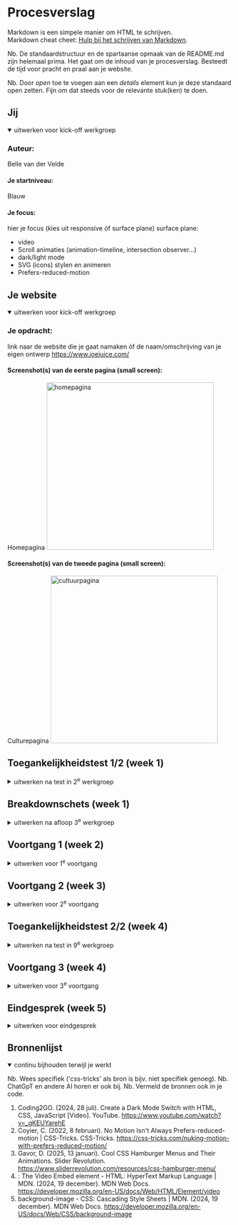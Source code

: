# Procesverslag
Markdown is een simpele manier om HTML te schrijven.  
Markdown cheat cheet: [Hulp bij het schrijven van Markdown](https://github.com/adam-p/markdown-here/wiki/Markdown-Cheatsheet).

Nb. De standaardstructuur en de spartaanse opmaak van de README.md zijn helemaal prima. Het gaat om de inhoud van je procesverslag. Besteedt de tijd voor pracht en praal aan je website.

Nb. Door *open* toe te voegen aan een *details* element kun je deze standaard open zetten. Fijn om dat steeds voor de relevante stuk(ken) te doen.





## Jij

<details open>
  <summary>uitwerken voor kick-off werkgroep</summary>

  ### Auteur:
  Belle van der Velde

  #### Je startniveau:
  Blauw

  #### Je focus:
  hier je focus (kies uit responsive óf surface plane)
  surface plane:
  - video
  - Scroll animaties (animation-timeline, intersection observer…) 
  - dark/light mode
  - SVG (icons) stylen en animeren 
  - Prefers-reduced-motion 
</details>





## Je website

<details open>
  <summary>uitwerken voor kick-off werkgroep</summary>

  ### Je opdracht:
  link naar de website die je gaat namaken óf de naam/omschrijving van je eigen ontwerp
  https://www.joejuice.com/
  #### Screenshot(s) van de eerste pagina (small screen): 
  Homepagina
  <img src="readme-images/www.joejuice.com_(iPhone 6_7_8).png" width="375px" alt="homepagina">

  #### Screenshot(s) van de tweede pagina (small screen):
  Culturepagina 
  <img src="readme-images/www.joejuice.com_culture(iPhone 6_7_8).png" width="375px" alt="cultuurpagina">
 
</details>



## Toegankelijkheidstest 1/2 (week 1)

<details>
  <summary>uitwerken na test in 2<sup>e</sup> werkgroep</summary>
  <img src="readme-images/IMG_0533.jpg" width="375px" alt="wcag.1">
  <img src="readme-images/IMG_0534.jpg" width="375px" alt="wcag.2">
  <img src="readme-images/IMG_0535.jpg" width="375px" alt="wcag.3">
  <img src="readme-images/IMG_0536.jpg" width="375px" alt="wcag.4">
  <img src="readme-images/IMG_0537.jpg" width="375px" alt="wcag.5">
  ### Bevindingen
  Lijst met je bevindingen die in de test naar voren kwamen:
  
  - Het duurt erg lang om de hele pagina door te lezen, omdat de voice-over alles gaat benoemen.
  - Niet alle afbeeldingen worden vertelt.
</details>



## Breakdownschets (week 1)

<details>
  <summary>uitwerken na afloop 3<sup>e</sup> werkgroep</summary>

  ### de hele pagina: 
  <img src="readme-images/Breakdown_1.png" width="375px" alt="breakdown van de homepagina">

  ### de hele 2e pagina: 
  <img src="readme-images/Breakdown_2.png" width="375px" alt="breakdown van de culture pagina">

  ### dynamisch deel (bijv menu): 
  <img src="readme-images/breakdown-nav.png" width="375px" alt="breakdown van de nav">

</details>





## Voortgang 1 (week 2)

<details>
  <summary>uitwerken voor 1<sup>e</sup> voortgang</summary>

  ### Stand van zaken  
  Zijn alle headings goed geplaatst? En is de header goed onder verdeeld?

  ### Agenda voor meeting
  samen met je groepje opstellen

  | student 1      | student 2          | student 3    | student 4        |
  | ---            | ---                | ---          | ---              |
  | dit bespreken  | en dit             | en ik dit    | en dan ik dat    |
  | en dat ook nog | dit als er tijd is | nog een punt | dit wil ik zeker |
  | ...            | ...                | ...          | ...              |


  ### Verslag van meeting
  hier na afloop snel de uitkomsten van de meeting vastleggen

  - verander de header in de main naar een section.
  - goed gekeken naar ul en li 
  - voor de rest goed gedaan en nu verder naar css

</details>





## Voortgang 2 (week 3)

<details>
  <summary>uitwerken voor 2<sup>e</sup> voortgang</summary>

  ### Stand van zaken
Ziet alles er goed uit? Ik moet vooral gewoon verder werken en heb verder geen vragen.

  ### Agenda voor meeting
  samen met je groepje opstellen

  | student 1      | student 2          | student 3    | student 4        |
  | ---            | ---                | ---          | ---              |
  | dit bespreken  | en dit             | en ik dit    | en dan ik dat    |
  | en dat ook nog | dit als er tijd is | nog een punt | dit wil ik zeker |
  | ...            | ...                | ...          | ...              |


  ### Verslag van meeting
  hier na afloop snel de uitkomsten van de meeting vastleggen

 Vooral verder werken aan css, want er is nog niet veel gebeurd. 

</details>





## Toegankelijkheidstest 2/2 (week 4)

<details>
  <summary>uitwerken na test in 9<sup>e</sup> werkgroep</summary>
    <img src="readme-images/wcagchecklist2.1.HEIC" width="375px" alt="wcag2.1">
  <img src="readme-images/wcagchecklist2.2.HEIC" width="375px" alt="wcag2.2">
  <img src="readme-images/wcagchecklist2.3.HEIC" width="375px" alt="wcag2.3">
  <img src="readme-images/wcagchecklist2.4.HEIC" width="375px" alt="wcag2.4">
  <img src="readme-images/wcagchecklist2.5.HEIC" width="375px" alt="wcag2.5">

  ### Bevindingen
  Lijst met je bevindingen die in de test naar voren kwamen (geef ook aan wat er verbeterd is):

  Tijdens het testen met screenreader ging alles eigenlijk wel goed. Hij leest alles goed voor en beschrijft bijna elke afbeelding. Hij leest alleen de video niet en de achtergrond afbeeldingen niet, maar voor de rest doet alles het goed en vertelt hij ook de headings goed. Ook leest hij waar de linkjes naartoe gaan. 

Met de wcag


</details>





## Voortgang 3 (week 4)

<details>
  <summary>uitwerken voor 3<sup>e</sup> voortgang</summary>

  ### Stand van zaken
Vooral kijken naar css, of alles goed is. 
Mijn css is heel lang, is dat een probleem? 

Vragen:
- Ik krijg de checkbox (section 8) niet gestyled que border en het transparant maken.
- Ik krijg de a in derde section niet te pakken.
- Hoe doen met tweede pagina stylen, sybren zei meerdere css bestanden aanmaken, maar is dat de bedoeling. want hoe doe je het met 1 pagina en nth of type.
- Vragen over 5 dingen van surface plane (video, animatie van teksten tijdens scrollen)
- Css bestand is nu heel lang (was eerst langer), ik heb nu de buttons en heading al samengevoegd. Is de lengte dan nu oke of kan hij nog korter?

  ### Agenda voor meeting
  samen met je groepje opstellen

  | student 1      | student 2          | student 3    | student 4        |
  | ---            | ---                | ---          | ---              |
  | dit bespreken  | en dit             | en ik dit    | en dan ik dat    |
  | en dat ook nog | dit als er tijd is | nog een punt | dit wil ik zeker |
  | ...            | ...                | ...          | ...              |


  ### Verslag van meeting
  hier na afloop snel de uitkomsten van de meeting vastleggen

Alles ziet er netjes uit. Het maakt niet uit dat de css lang is, als je het maar zo kort mogelijk maakt, door dingen samen te voegen. 
Voor de rest hard verder werken aan de tweede pagina.

</details>





## Eindgesprek (week 5)

<details>
  <summary>uitwerken voor eindgesprek</summary>

  ### Je uitkomst - karakteristiek screenshots:
  <img src="readme-images/dummy-plaatje.jpg" width="375px" alt="uitomst opdracht 1">


  ### Dit ging goed/Heb ik geleerd: 
  Korte omschrijving met plaatjes

  Dark light mode geleerd, wat eigenlijk heel makkelijk is. 
  De carousel ging goed, maar vind ik heel lastig, dus niet overal gelukt. Heb ik ook gemaakt met hulp van medestudenten, dus daar kan ik wel nog meer over leren. 
  Animaties gingen goed. 
  Ik heb geleerd hoe je met svg's werkt. Voorheen had ik eigenlijk alleen maar afbeeldingen, maar nu ook veel svg's.

  <img src="readme-images/dummy-plaatje.jpg" width="375px" alt="top">


  ### Dit was lastig/Is niet gelukt:
  Korte omschrijving met plaatjes

  stylen van checkbox op eerste pagina. 
  voor nu het werkend maken van de carousel op de tweede pagina niet gelukt.

  <img src="readme-images/dummy-plaatje.jpg" width="375px" alt="bummer">
</details>





## Bronnenlijst

<details open>
  <summary>continu bijhouden terwijl je werkt</summary>

  Nb. Wees specifiek ('css-tricks' als bron is bijv. niet specifiek genoeg). 
  Nb. ChatGpT en andere AI horen er ook bij.
  Nb. Vermeld de bronnen ook in je code.

  1. Coding2GO. (2024, 28 juli). Create a Dark Mode Switch with HTML, CSS, JavaScript [Video]. YouTube. https://www.youtube.com/watch?v=_gKEUYarehE
  2. Coyier, C. (2022, 8 februari). No Motion Isn't Always Prefers-reduced-motion | CSS-Tricks. CSS-Tricks. https://css-tricks.com/nuking-motion-with-prefers-reduced-motion/
  3. Gavor, D. (2025, 13 januari). Cool CSS Hamburger Menus and Their Animations. Slider Revolution. https://www.sliderrevolution.com/resources/css-hamburger-menu/
  4. : The Video Embed element - HTML: HyperText Markup Language | MDN. (2024, 19 december). MDN Web Docs. https://developer.mozilla.org/en-US/docs/Web/HTML/Element/video
  5. background-image - CSS: Cascading Style Sheets | MDN. (2024, 19 december). MDN Web Docs. https://developer.mozilla.org/en-US/docs/Web/CSS/background-image


</details>